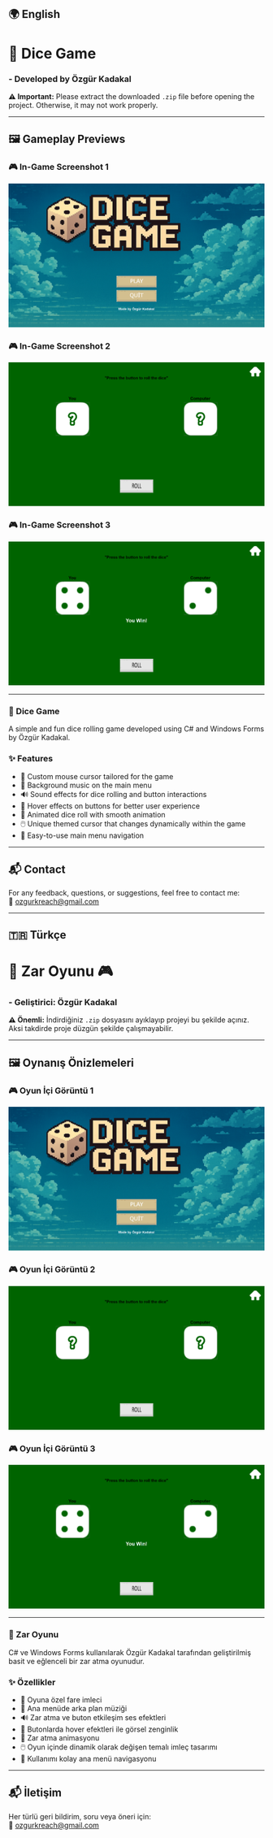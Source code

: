 ## 🌍 English

# 🎲 Dice Game

### - Developed by Özgür Kadakal

**⚠️ Important:** Please extract the downloaded `.zip` file before opening the project. Otherwise, it may not work properly.

---

## 🖼️ Gameplay Previews

### 🎮 In-Game Screenshot 1  
![InGame1](dicegame/ScreenShots/ingame1.png)

### 🎮 In-Game Screenshot 2  
![InGame2](dicegame/ScreenShots/ingame2.png)

### 🎮 In-Game Screenshot 3  
![InGame3](dicegame/ScreenShots/ingame3.png)

---

### 🎲 Dice Game  
A simple and fun dice rolling game developed using C# and Windows Forms by Özgür Kadakal.

### ✨ Features  
- 🎯 Custom mouse cursor tailored for the game  
- 🎵 Background music on the main menu  
- 🔊 Sound effects for dice rolling and button interactions  
- 🎨 Hover effects on buttons for better user experience  
- 🎲 Animated dice roll with smooth animation  
- 🖱️ Unique themed cursor that changes dynamically within the game  
- 🔄 Easy-to-use main menu navigation  

---

## 📬 Contact  
For any feedback, questions, or suggestions, feel free to contact me:  
📧 ozgurkreach@gmail.com

---

## 🇹🇷 Türkçe

# 🎲 Zar Oyunu 🎮

### - Geliştirici: Özgür Kadakal

**⚠️ Önemli:** İndirdiğiniz `.zip` dosyasını ayıklayıp projeyi bu şekilde açınız. Aksi takdirde proje düzgün şekilde çalışmayabilir.

---

## 🖼️ Oynanış Önizlemeleri

### 🎮 Oyun İçi Görüntü 1  
![InGame1](dicegame/ScreenShots/ingame1.png)

### 🎮 Oyun İçi Görüntü 2  
![InGame2](dicegame/ScreenShots/ingame2.png)

### 🎮 Oyun İçi Görüntü 3  
![InGame3](dicegame/ScreenShots/ingame3.png)

---

### 🎲 Zar Oyunu  
C# ve Windows Forms kullanılarak Özgür Kadakal tarafından geliştirilmiş basit ve eğlenceli bir zar atma oyunudur.

### ✨ Özellikler  
- 🎯 Oyuna özel fare imleci  
- 🎵 Ana menüde arka plan müziği  
- 🔊 Zar atma ve buton etkileşim ses efektleri  
- 🎨 Butonlarda hover efektleri ile görsel zenginlik  
- 🎲 Zar atma animasyonu  
- 🖱️ Oyun içinde dinamik olarak değişen temalı imleç tasarımı  
- 🔄 Kullanımı kolay ana menü navigasyonu  

---

## 📬 İletişim  
Her türlü geri bildirim, soru veya öneri için:  
📧 ozgurkreach@gmail.com
